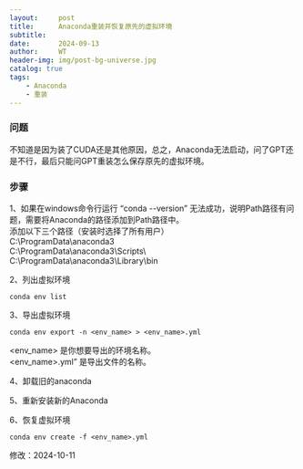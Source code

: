 ```yaml
---
layout:     post
title:      Anaconda重装并恢复原先的虚拟环境
subtitle:   
date:       2024-09-13
author:     WT
header-img: img/post-bg-universe.jpg
catalog: true
tags:
    - Anaconda
    - 重装
---
```


### 问题
不知道是因为装了CUDA还是其他原因，总之，Anaconda无法启动，问了GPT还是不行，最后只能问GPT重装怎么保存原先的虚拟环境。


### 步骤

1、如果在windows命令行运行 “conda --version” 无法成功，说明Path路径有问题，需要将Anaconda的路径添加到Path路径中。  
添加以下三个路径（安装时选择了所有用户）  
C:\ProgramData\anaconda3  
C:\ProgramData\anaconda3\Scripts\  
C:\ProgramData\anaconda3\Library\bin    


2、列出虚拟环境
```
conda env list
```

3、导出虚拟环境

```
conda env export -n <env_name> > <env_name>.yml
```  
\<env_name\> 是你想要导出的环境名称。  
\<env_name>.yml” 是导出文件的名称。  



4、卸载旧的anaconda  

5、重新安装新的Anaconda  

6、恢复虚拟环境  

```
conda env create -f <env_name>.yml

```

修改：2024-10-11 











 


